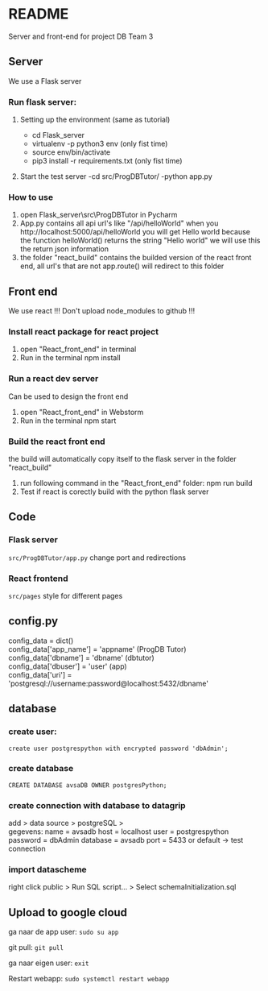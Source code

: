 # README #
Server and front-end for project DB Team 3

## Server ##
We use a Flask server

### Run flask server: ###
1) Setting up the environment (same as tutorial)
   - cd Flask_server
   - virtualenv -p python3 env (only fist time)
   - source env/bin/activate
   - pip3 install -r requirements.txt (only fist time)
   
2) Start the test server
   -cd src/ProgDBTutor/
   -python app.py
   
### How to use ###
1) open Flask_server\src\ProgDBTutor in Pycharm
2) App.py contains all api url's like "/api/helloWorld" when you http://localhost:5000/api/helloWorld you will get Hello world because the function helloWorld() returns the string "Hello world" we will use this the return json information
3) the folder "react_build" contains the builded version of the react front end, all url's that are not app.route() will redirect to this folder

## Front end ##
We use react
!!! Don't upload node_modules to github !!!

### Install react package for react project ###
1) open "React_front_end" in terminal
2) Run in the terminal npm install

### Run a react dev server ###
Can be used to design the front end
1) open "React_front_end" in Webstorm
2) Run in the terminal npm start

### Build the react front end ###
the build will automatically copy itself to the flask server in the folder "react_build"
1) run following command in the "React_front_end" folder: npm run build
2) Test if react is corectly build with the python flask server

## Code ##

### Flask server ###
```src/ProgDBTutor/app.py```
change port and redirections

### React frontend ###
```src/pages``` style for different pages

## config.py ##
config_data = dict()  
config_data['app_name'] = 'appname' (ProgDB Tutor)  
config_data['dbname'] = 'dbname' (dbtutor)  
config_data['dbuser'] = 'user' (app)  
config_data['uri'] = 'postgresql://username:password@localhost:5432/dbname'  

## database ##

### create user: ###
```create user postgrespython with encrypted password 'dbAdmin';```

### create database ###
```CREATE DATABASE avsaDB OWNER postgresPython;```

### create connection with database to datagrip ###
add > data source > postgreSQL >  
gegevens:
name = avsadb 
host = localhost
user = postgrespython
password = dbAdmin
database = avsadb
port = 5433 or default
-> test connection

### import datascheme ###
right click public > Run SQL script... > Select schemaInitialization.sql

## Upload to google cloud ##
ga naar de app user:
```sudo su app```

git pull:
```git pull```

ga naar eigen user:
```exit```

Restart webapp:
```sudo systemctl restart webapp```